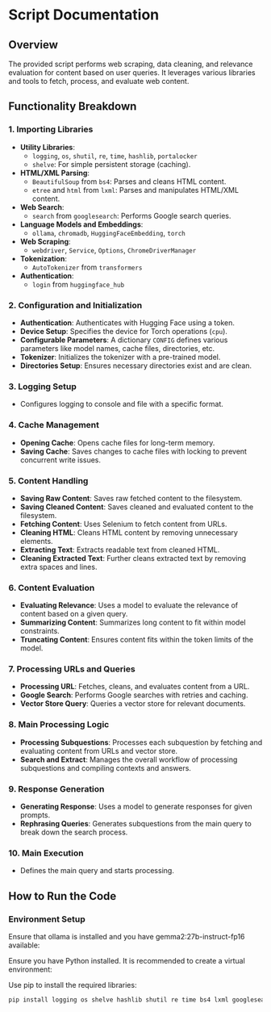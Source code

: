 # Script Documentation

## Overview

The provided script performs web scraping, data cleaning, and relevance evaluation for content based on user queries. It leverages various libraries and tools to fetch, process, and evaluate web content.

## Functionality Breakdown

### 1. Importing Libraries

- **Utility Libraries**: 
  - `logging`, `os`, `shutil`, `re`, `time`, `hashlib`, `portalocker`
  - `shelve`: For simple persistent storage (caching).
- **HTML/XML Parsing**:
  - `BeautifulSoup` from `bs4`: Parses and cleans HTML content.
  - `etree` and `html` from `lxml`: Parses and manipulates HTML/XML content.
- **Web Search**:
  - `search` from `googlesearch`: Performs Google search queries.
- **Language Models and Embeddings**:
  - `ollama`, `chromadb`, `HuggingFaceEmbedding`, `torch`
- **Web Scraping**:
  - `webdriver`, `Service`, `Options`, `ChromeDriverManager`
- **Tokenization**:
  - `AutoTokenizer` from `transformers`
- **Authentication**:
  - `login` from `huggingface_hub`

### 2. Configuration and Initialization

- **Authentication**: Authenticates with Hugging Face using a token.
- **Device Setup**: Specifies the device for Torch operations (`cpu`).
- **Configurable Parameters**: A dictionary `CONFIG` defines various parameters like model names, cache files, directories, etc.
- **Tokenizer**: Initializes the tokenizer with a pre-trained model.
- **Directories Setup**: Ensures necessary directories exist and are clean.

### 3. Logging Setup

- Configures logging to console and file with a specific format.

### 4. Cache Management

- **Opening Cache**: Opens cache files for long-term memory.
- **Saving Cache**: Saves changes to cache files with locking to prevent concurrent write issues.

### 5. Content Handling

- **Saving Raw Content**: Saves raw fetched content to the filesystem.
- **Saving Cleaned Content**: Saves cleaned and evaluated content to the filesystem.
- **Fetching Content**: Uses Selenium to fetch content from URLs.
- **Cleaning HTML**: Cleans HTML content by removing unnecessary elements.
- **Extracting Text**: Extracts readable text from cleaned HTML.
- **Cleaning Extracted Text**: Further cleans extracted text by removing extra spaces and lines.

### 6. Content Evaluation

- **Evaluating Relevance**: Uses a model to evaluate the relevance of content based on a given query.
- **Summarizing Content**: Summarizes long content to fit within model constraints.
- **Truncating Content**: Ensures content fits within the token limits of the model.

### 7. Processing URLs and Queries

- **Processing URL**: Fetches, cleans, and evaluates content from a URL.
- **Google Search**: Performs Google searches with retries and caching.
- **Vector Store Query**: Queries a vector store for relevant documents.

### 8. Main Processing Logic

- **Processing Subquestions**: Processes each subquestion by fetching and evaluating content from URLs and vector store.
- **Search and Extract**: Manages the overall workflow of processing subquestions and compiling contexts and answers.

### 9. Response Generation

- **Generating Response**: Uses a model to generate responses for given prompts.
- **Rephrasing Queries**: Generates subquestions from the main query to break down the search process.

### 10. Main Execution

- Defines the main query and starts processing.

## How to Run the Code

### Environment Setup

Ensure that ollama is installed and you have gemma2:27b-instruct-fp16 available:

Ensure you have Python installed. It is recommended to create a virtual environment:

Use pip to install the required libraries:
```sh
pip install logging os shelve hashlib shutil re time bs4 lxml googlesearch-python ollama chromadb transformers torch portalocker urllib3 selenium webdriver-manager
```
